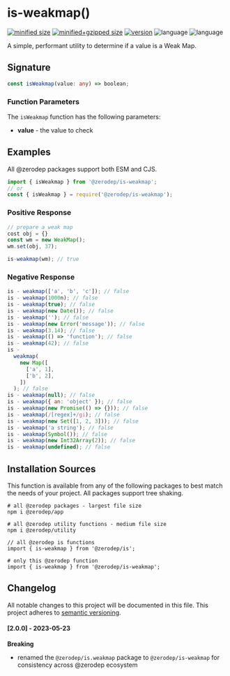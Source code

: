 # is-weakmap()

[![minified size](https://img.shields.io/bundlephobia/min/@zerodep/is-weakmap?style=flat-square&color=blue)](https://bundlephobia.com/package/@zerodep/is-weakmap)
[![minified+gzipped size](https://img.shields.io/bundlephobia/minzip/@zerodep/is-weakmap?style=flat-square&color=blue)](https://bundlephobia.com/package/@zerodep/is-weakmap)
[![version](https://img.shields.io/npm/v/@zerodep/is-weakmap?style=flat-square&color=blue)](https://www.npmjs.com/package/@zerodep/is-weakmap)
![language](https://img.shields.io/github/languages/top/cdepage/zerodep?style=flat-square)
![language](https://img.shields.io/badge/types-included-blue?style=flat-square)

A simple, performant utility to determine if a value is a Weak Map.

## Signature

```typescript
const isWeakmap(value: any) => boolean;
```

### Function Parameters

The `isWeakmap` function has the following parameters:

- **value** - the value to check

## Examples

All @zerodep packages support both ESM and CJS.

```javascript
import { isWeakmap } from '@zerodep/is-weakmap';
// or
const { isWeakmap } = require('@zerodep/is-weakmap');
```

### Positive Response

```javascript
// prepare a weak map
cost obj = {}
const wm = new WeakMap();
wm.set(obj, 37);

is-weakmap(wm); // true
```

### Negative Response

```javascript
is - weakmap(['a', 'b', 'c']); // false
is - weakmap(1000n); // false
is - weakmap(true); // false
is - weakmap(new Date()); // false
is - weakmap(''); // false
is - weakmap(new Error('message')); // false
is - weakmap(3.14); // false
is - weakmap(() => 'function'); // false
is - weakmap(42); // false
is -
  weakmap(
    new Map([
      ['a', 1],
      ['b', 2],
    ])
  ); // false
is - weakmap(null); // false
is - weakmap({ an: 'object' }); // false
is - weakmap(new Promise(() => {})); // false
is - weakmap(/[regex]+/gi); // false
is - weakmap(new Set([1, 2, 3])); // false
is - weakmap('a string'); // false
is - weakmap(Symbol()); // false
is - weakmap(new Int32Array(2)); // false
is - weakmap(undefined); // false
```

## Installation Sources

This function is available from any of the following packages to best match the needs of your project. All packages support tree shaking.

```shell
# all @zerodep packages - largest file size
npm i @zerodep/app

# all @zerodep utility functions - medium file size
npm i @zerodep/utility

// all @zerodep is functions
import { is-weakmap } from '@zerodep/is';

# only this @zerodep function
import { is-weakmap } from '@zerodep/is-weakmap';
```

## Changelog

All notable changes to this project will be documented in this file. This project adheres to [semantic versioning](https://semver.org/spec/v2.0.0.html).

#### [2.0.0] - 2023-05-23

**Breaking**

- renamed the `@zerodep/is.weakmap` package to `@zerodep/is-weakmap` for consistency across @zerodep ecosystem
